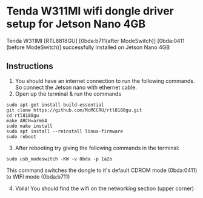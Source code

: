# Tenda W311MI wifi dongle driver setup for Jetson Nano 4GB
Tenda W311MI [RTL8818GU] [0bda:b711(after ModeSwitch)] [0bda:0411 (before ModeSwitch)] successfully installed on Jetson Nano 4GB

## Instructions
1. You should have an internet connection to run the following commands. So connect the Jetson nano with ethernet cable.
2. Open up the terminal & run the commands
```
sudo apt-get install build-essential
git clone https://github.com/McMCCRU/rtl8188gu.git
cd rtl8188gu
make ARCH=arm64
sudo make install
sudo apt install --reinstall linux-firmware 
sudo reboot
```

3. After rebooting try giving the following commands in the terminal:
```
sudo usb_modeswitch -KW -v 0bda -p 1a2b 
```
This command switches the dongle to it's default CDROM mode (0bda:0411) to WIFI mode (0bda:b711)

4. Voila! You should find the wifi on the networking section (upper corner)
